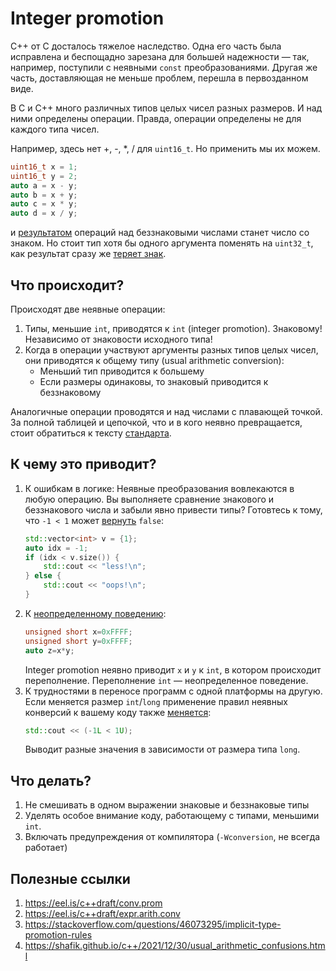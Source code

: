 # Integer promotion

C++ от C досталось тяжелое наследство. Одна его часть была исправлена и беспощадно зарезана для большей надежности — так, например, поступили с неявными `const` преобразованиями. Другая же часть, доставляющая не меньше проблем, перешла в первозданном виде.

В C и C++ много различных типов целых чисел разных размеров. И над ними определены операции. Правда, операции определены не для каждого типа чисел.

Например, здесь нет +, -, *, / для `uint16_t`. Но применить мы их можем.

```C++
uint16_t x = 1;
uint16_t y = 2;
auto a = x - y;
auto b = x + y;
auto c = x * y;
auto d = x / y;
```
и [результатом](https://godbolt.org/z/bdKjsor9T) операций над беззнаковыми числами станет число со знаком.
Но стоит тип хотя бы одного аргумента поменять на `uint32_t`, как результат сразу же [теряет знак](https://godbolt.org/z/aY1nhdr37).

## Что происходит?

Происходят две неявные операции:

1. Типы, меньшие `int`, приводятся к `int` (integer promotion). Знаковому! Независимо от знаковости исходного типа!
2. Когда в операции участвуют аргументы разных типов целых чисел, они приводятся к общему типу (usual arithmetic conversion):
    - Меньший тип приводится к большему
    - Если размеры одинаковы, то знаковый приводится к беззнаковому 

Аналогичные операции проводятся и над числами с плавающей точкой.
За полной таблицей и цепочкой, что и в кого неявно превращается, стоит обратиться к тексту [стандарта](https://eel.is/c++draft/conv.rank).

## К чему это приводит?

1. К ошибкам в логике:
    Неявные преобразования вовлекаются в любую операцию. Вы выполняете сравнение знакового и беззнакового числа и забыли явно привести типы? Готовтесь к тому, что `-1 < 1` может [вернуть](https://godbolt.org/z/sqvrasjE4) `false`:
    ```C++
    std::vector<int> v = {1};
    auto idx = -1;
    if (idx < v.size()) {
        std::cout << "less!\n";
    } else {
        std::cout << "oops!\n";
    }
    ```
2. К [неопределенному поведению](https://godbolt.org/z/M3Kx3e3q6):
    ```C++
    unsigned short x=0xFFFF;
    unsigned short y=0xFFFF;
    auto z=x*y;
    ```
    Integer promotion неявно приводит `x` и `y` к `int`, в котором происходит переполнение. Переполнение `int` — неопределенное поведение.
3. К трудностями в переносе программ с одной платформы на другую. Если меняется размер `int`/`long` применение правил неявных конверсий к вашему коду также [меняется](https://godbolt.org/z/hs59o3zca):
    ```C++
    std::cout << (-1L < 1U);
    ```
    Выводит разные значения в зависимости от размера типа `long`.

## Что делать?

1. Не смешивать в одном выражении знаковые и беззнаковые типы
2. Уделять особое внимание коду, работающему с типами, меньшими `int`. 
3. Включать предупреждения от компилятора (`-Wconversion`, не всегда работает)


## Полезные ссылки
1. https://eel.is/c++draft/conv.prom
2. https://eel.is/c++draft/expr.arith.conv
3. https://stackoverflow.com/questions/46073295/implicit-type-promotion-rules
4. https://shafik.github.io/c++/2021/12/30/usual_arithmetic_confusions.html


 




